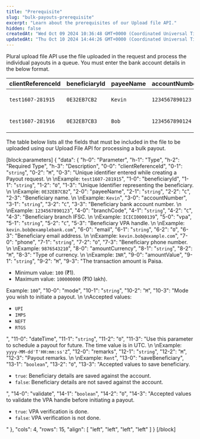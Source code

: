 ```yaml
---
title: "Prerequisite"
slug: "bulk-payouts-prerequisite"
excerpt: "Learn about the prerequisites of our Upload file API."
hidden: false
createdAt: "Wed Oct 09 2024 10:36:48 GMT+0000 (Coordinated Universal Time)"
updatedAt: "Thu Oct 10 2024 14:44:26 GMT+0000 (Coordinated Universal Time)"
---
```

Plural upload file API use the file uploaded in the request and process the individual payouts in a queue. You must enter the bank account details in the below format.

| clientReferenceId | beneficiaryId | payeeName | accountNumber   | branchCode     | vpa                     | email               | phone        | amountCurrency | amountValue | mode   | dateTime                          | remarks  | saveBeneficiary | validate |
| :---------------- | :------------ | :-------- | :-------------- | :------------- | :---------------------- | :------------------ | :----------- | :------------- | :---------- | :----- | :-------------------------------- | :------- | :-------------- | :------- |
| `test1607-281915` | `0E32EB7CB2`  | `Kevin`   | `1234567890123` | `ICICI0000139` | `kevin@examplebank.com` | `kevin@example.com` | `9876543210` | `INR`          | `100`       | `IMPS` | Format: `yyyy-MM-dd'T'HH:mm:ss'Z` | `Rent`   | `true`          | `false`  |
| `test1607-281916` | `0E32EB7CB3`  | `Bob`     | `1234567890124` | `ICICI0000140` | `bob@examplebank.com`   | `bob@example.com`   | `9876543211` | `INR`          | `1000`      | `IMPS` | Format: `yyyy-MM-dd'T'HH:mm:ss'Z` | `Salary` | `true`          | `false`  |

The table below lists all the fields that must be included in the file to be uploaded using our Upload File API for processing a bulk payout.

[block:parameters]
{
  "data": {
    "h-0": "Parameter",
    "h-1": "Type",
    "h-2": "Required Type",
    "h-3": "Description",
    "0-0": "clientReferenceId",
    "0-1": "`string`",
    "0-2": "`M`",
    "0-3": "Unique identifier entered while creating a Payout request.  \n  \nExample: `test1607-281915`",
    "1-0": "beneficiaryId",
    "1-1": "`string`",
    "1-2": "`O`",
    "1-3": "Unique Identifier representing the beneficiary.  \n  \nExample: `0E32EB7CB2`",
    "2-0": "payeeName",
    "2-1": "`string`",
    "2-2": "`C`",
    "2-3": "Beneficiary name.  \n  \nExample: `Kevin`",
    "3-0": "accountNumber",
    "3-1": "`string`",
    "3-2": "`C`",
    "3-3": "Beneficiary bank account number.  \n  \nExample: `1234567890123`",
    "4-0": "branchCode",
    "4-1": "`string`",
    "4-2": "`C`",
    "4-3": "Beneficiary branch IFSC.  \n  \nExample: `ICICI0000139`",
    "5-0": "vpa",
    "5-1": "`string`",
    "5-2": "`C`",
    "5-3": "Beneficiary VPA handle.  \n  \nExample: `kevin.bob@examplebank.com`",
    "6-0": "email",
    "6-1": "`string`",
    "6-2": "`O`",
    "6-3": "Beneficiary email address.  \n  \nExample: `kevin.bob@example.com`",
    "7-0": "phone",
    "7-1": "`string`",
    "7-2": "`O`",
    "7-3": "Beneficiary phone number.  \n  \nExample: `9876543210`",
    "8-0": "amountCurrency",
    "8-1": "`string`",
    "8-2": "`M`",
    "8-3": "Type of currency.  \n  \nExample: `INR`",
    "9-0": "amountValue",
    "9-1": "`string`",
    "9-2": "`M`",
    "9-3": "The transaction amount is Paisa.<ul><li>Minimum value: `100` (₹1).</li><li>Maximum value: `100000000` (₹10 lakh).</ul></li>Example: `100`",
    "10-0": "mode",
    "10-1": "`string`",
    "10-2": "`M`",
    "10-3": "Mode you wish to initiate a payout.  \n  \nAccepted values:<ul><li>`UPI`</li><li>`IMPS`</li><li>`NEFT`</li><li>`RTGS`</ul></li>",
    "11-0": "dateTime",
    "11-1": "`string`",
    "11-2": "`O`",
    "11-3": "Use this parameter to schedule a payout for future. The time value is in UTC.  \n  \nExample: `yyyy-MM-dd'T'HH:mm:ss'Z`",
    "12-0": "remarks",
    "12-1": "`string`",
    "12-2": "`M`",
    "12-3": "Payout remarks.  \n  \nExample: `Rent`",
    "13-0": "saveBeneficiary",
    "13-1": "`boolean`",
    "13-2": "`O`",
    "13-3": "Accepted values to save beneficiary.<ul><li>`true`: Beneficiary details are saved against the account.</li><li>`false`: Beneficiary details are not saved against the account.</ul></li>",
    "14-0": "validate",
    "14-1": "`boolean`",
    "14-2": "`O`",
    "14-3": "Accepted values to validate the VPA handle before initiating a payout.<ul><li>`true`: VPA verification is done.</li><li>`false`: VPA verification is not done.</ul></li>"
  },
  "cols": 4,
  "rows": 15,
  "align": [
    "left",
    "left",
    "left",
    "left"
  ]
}
[/block]
